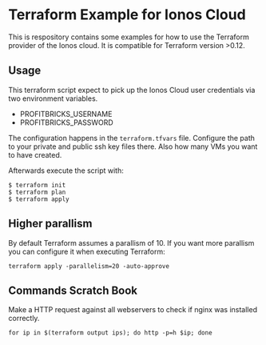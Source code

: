 # Terraform Example for Ionos Cloud
This is respository contains some examples for how to use the Terraform provider of the Ionos cloud. It is compatible for Terraform version >0.12.

## Usage
This terraform script expect to pick up the Ionos Cloud user credentials via two environment variables.

- PROFITBRICKS_USERNAME
- PROFITBRICKS_PASSWORD

The configuration happens in the `terraform.tfvars` file. 
Configure the path to your private and public ssh key files there. 
Also how many VMs you want to have created. 

Afterwards execute the script with:

```
$ terraform init
$ terraform plan
$ terraform apply
```

## Higher parallism
By default Terraform assumes a parallism of 10. If you want more parallism you can configure it when executing Terraform:

```
terraform apply -parallelism=20 -auto-approve
```



## Commands Scratch Book
Make a HTTP request against all webservers to check if nginx was installed correctly.
```
for ip in $(terraform output ips); do http -p=h $ip; done
```